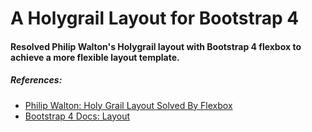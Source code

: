 # A Holygrail Layout for Bootstrap 4
#### Resolved Philip Walton's Holygrail layout with Bootstrap 4 flexbox to achieve a more flexible layout template.


##### References:

- [Philip Walton: Holy Grail Layout Solved By Flexbox](https://philipwalton.github.io/solved-by-flexbox/demos/holy-grail/)
- [Bootstrap 4 Docs: Layout](https://v4-alpha.getbootstrap.com/layout/overview/)